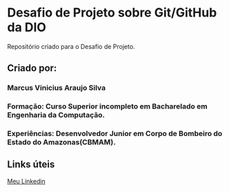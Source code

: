 # Desafio de Projeto sobre Git/GitHub da DIO
Repositório criado para o Desafio de Projeto.

## Criado por:
### Marcus Vinicius Araujo Silva
### Formação: Curso Superior incompleto em Bacharelado em Engenharia da Computação.
### Experiências: Desenvolvedor Junior em Corpo de Bombeiro do Estado do Amazonas(CBMAM).

## Links úteis
[Meu Linkedin](https://www.linkedin.com/in/marcus-vinicius-araujo-silva/)
